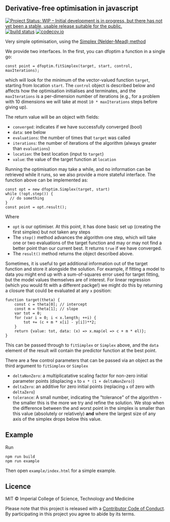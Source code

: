 ## Derivative-free optimisation in javascript

[![Project Status: WIP – Initial development is in progress, but there has not yet been a stable, usable release suitable for the public.](https://www.repostatus.org/badges/latest/wip.svg)](https://www.repostatus.org/#wip)
[![build status](https://github.com/reside-ic/dfoptim/workflows/ci/badge.svg)](https://github.com/reside-ic/dfoptim/actions)
[![codecov.io](https://codecov.io/github/reside-ic/dfoptim/coverage.svg?branch=master)](https://codecov.io/github/reside-ic/dfoptim?branch=master)

Very simple optimisation, using the [Simplex (Nelder-Mead) method](https://en.wikipedia.org/wiki/Nelder%E2%80%93Mead_method)

We provide two interfaces. In the first, you can dfoptim a function in a single go:

```
const point = dfoptim.fitSimplex(target, start, control, maxIterations);
```

which will look for the minimum of the vector-valued function `target`, starting from location `start`. The `control` object is described below and affects how the optimisation initialises and terminates, and the `maxIterations` is a per-dimension number of iterations (e.g., for a problem with 10 dimensions we will take at most `10 * maxIterations` steps before giving up).

The return value will be an object with fields:

* `converged`: indicates if we have successfully converged (bool)
* `data`: see below
* `evaluations`: the number of times that `target` was called
* `iterations`: the number of iterations of the algorithm (always greater than `evaluations`)
* `location`: the best location (input to `target`)
* `value`: the value of the target function at `location`

Running the optimisation may take a while, and no information can be retrieved while it runs, so we also provide a more stateful interface. The function above can be implemented as:

```
const opt = new dfoptim.Simplex(target, start)
while (!opt.step()) {
  // do something
}
const point = opt.result();
```

Where

* `opt` is our optimiser. At this point, it has done basic set up (creating the first simplex) but not taken any steps
* The `step()` method advances the algorithm one step, which will take one or two evaluations of the target function and may or may not find a better point than our current best. It returns `true` if we have converged.
* The `result()` method returns the object described above.

Sometimes, it is useful to get additional information out of the target function and store it alongside the solution. For example, if fitting a model to data you might end up with a sum-of-squares error used for target fitting, but the model values themselves are of interest. For linear regression (which you would fit with a different packge!) we might do this by returning a closure that could be evaluated at any `x` position:

```
function target(theta) {
    const c = theta[0]; // intercept
    const m = theta[1]; // slope
    var tot = 0;
    for (var i = 0; i < x.length; ++i) {
        tot += (c + m * x[i] - y[i])**2;
    }
    return {value: tot, data: (x) => x.map(el => c + m * el)};
}
```

This can be passed through to `fitSimplex` or `Simplex` above, and the `data` element of the result will contain the predictor function at the best point.

There are a few control parameters that can be passed via an object as the third argument to `fitSimplex` or `Simplex`

* `deltaNonZero`: a multiplicatative scaling factor for non-zero initial parameter points (displacing `x` to `x * (1 + deltaNonZero)`)
* `deltaZero`: an additive for zero initial points (replacing `x` of zero with `deltaZero`)
* `tolerance`: A small number, indicating the "tolerance" of the algorithm - the smaller this is the more we try and refine the solution. We stop when the difference between the and worst point in the simplex is smaller than this value (absolutely or relatively) **and** where the largest size of any axis of the simplex drops below this value.

## Example

Run

```
npm run build
npm run example
```

Then open `example/index.html` for a simple example.

## Licence

MIT © Imperial College of Science, Technology and Medicine

Please note that this project is released with a [Contributor Code of Conduct](CONDUCT.md). By participating in this project you agree to abide by its terms.
